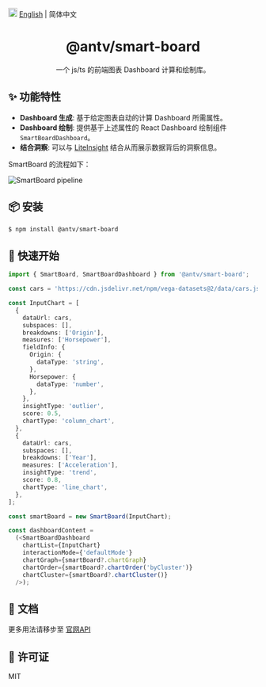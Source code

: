 <img src="https://gw.alipayobjects.com/zos/antfincdn/R8sN%24GNdh6/language.svg" width="18"> [English](./README.md) | 简体中文


<h1 align="center">
<b>@antv/smart-board</b>
</h1>

<div align="center">
一个 js/ts 的前端图表 Dashboard 计算和绘制库。
</div>

## ✨ 功能特性

* **Dashboard 生成**: 基于给定图表自动的计算 Dashboard 所需属性。
* **Dashboard 绘制**: 提供基于上述属性的 React Dashboard 绘制组件 `SmartBoardDashboard`。
* **结合洞察**: 可以与 [LiteInsight](https://ava.antv.vision/zh/docs/api/lite-insight/auto-insights) 结合从而展示数据背后的洞察信息。

SmartBoard 的流程如下：

<img src='https://gw.alipayobjects.com/mdn/rms_fabca5/afts/img/A*1P_URIfu2GwAAAAAAAAAAAAAARQnAQ' alt='SmartBoard pipeline' />

## 📦 安装

```bash
$ npm install @antv/smart-board
```

## 🔨 快速开始


```ts
import { SmartBoard, SmartBoardDashboard } from '@antv/smart-board';

const cars = 'https://cdn.jsdelivr.net/npm/vega-datasets@2/data/cars.json';

const InputChart = [
  {
    dataUrl: cars,
    subspaces: [],
    breakdowns: ['Origin'],
    measures: ['Horsepower'],
    fieldInfo: {
      Origin: {
        dataType: 'string',
      },
      Horsepower: {
        dataType: 'number',
      },
    },
    insightType: 'outlier',
    score: 0.5,
    chartType: 'column_chart',
  },
  {
    dataUrl: cars,
    subspaces: [],
    breakdowns: ['Year'],
    measures: ['Acceleration'],
    insightType: 'trend',
    score: 0.8,
    chartType: 'line_chart',
  },
];

const smartBoard = new SmartBoard(InputChart);

const dashboardContent = 
  (<SmartBoardDashboard
    chartList={InputChart}
    interactionMode={'defaultMode'}
    chartGraph={smartBoard?.chartGraph}
    chartOrder={smartBoard?.chartOrder('byCluster')}
    chartCluster={smartBoard?.chartCluster()}
  />);
```

## 📖 文档

更多用法请移步至 [官网API](https://ava.antv.vision/zh/docs/api/smart-board/SmartBoard)



## 📄 许可证

MIT
